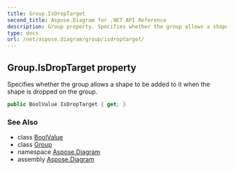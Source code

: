 ```yaml
---
title: Group.IsDropTarget
second_title: Aspose.Diagram for .NET API Reference
description: Group property. Specifies whether the group allows a shape to be added to it when the shape is dropped on the group
type: docs
url: /net/aspose.diagram/group/isdroptarget/
---
```

## Group.IsDropTarget property

Specifies whether the group allows a shape to be added to it when the shape is dropped on the group.

```csharp
public BoolValue IsDropTarget { get; }
```

### See Also

* class [BoolValue](../../boolvalue/)
* class [Group](../)
* namespace [Aspose.Diagram](../../group/)
* assembly [Aspose.Diagram](../../../)


